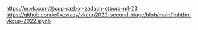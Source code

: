 https://m.vk.com/@cup-razbor-zadach-otbora-ml-23
https://github.com/e0xextazy/vkcup2022-second-stage/blob/main/lightfm-vkcup-2022.ipynb